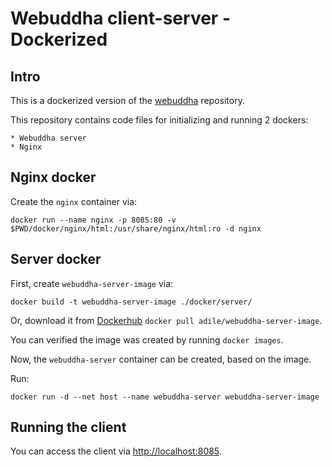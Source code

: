 # Webuddha client-server - Dockerized

## Intro
This is a dockerized version of the [webuddha](https://github.com/OwnHealthIL/webuddha) repository.

This repository contains code files for initializing and running 2 dockers:

    * Webuddha server
    * Nginx


## Nginx docker

Create the `nginx` container via:

    docker run --name nginx -p 8085:80 -v $PWD/docker/nginx/html:/usr/share/nginx/html:ro -d nginx

## Server docker

First, create `webuddha-server-image` via:

    docker build -t webuddha-server-image ./docker/server/
    
Or, download it from [Dockerhub](https://hub.docker.com) `docker pull adile/webuddha-server-image`.


You can verified  the image was created by running `docker images`.

Now, the `webuddha-server` container can be created, based on the image.

Run:

    docker run -d --net host --name webuddha-server webuddha-server-image
    


## Running the client

You can access the client via [http://localhost:8085](http://localhost:8085).


